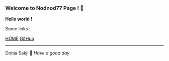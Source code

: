 ### Welcome to Nodnod77 Page ! 🚪

__Hello world !__

Some links :

[HOME](https://nodnod77.github.io/os242/) [GitHub](https://github.com/Nodnod77)

------------------------------------------------
Donia Sakji 
🍎 *Have a good day*

